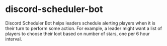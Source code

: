 # discord-scheduler-bot
Discord Scheduler Bot helps leaders schedule alerting players when it is their turn to perform some action. For example, a leader might want a list of players to choose their loot based on number of stars, one per 6 hour interval.
